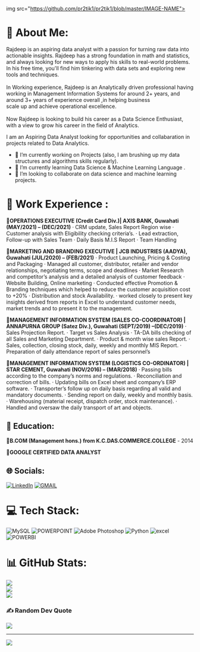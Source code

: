 img src="https://github.com/pr2tik1/pr2tik1/blob/master/IMAGE-NAME">

# 💫 About Me:
Rajdeep is an aspiring data analyst with a passion for turning raw data into actionable insights. Rajdeep has a strong foundation in math and statistics, and always looking for new ways to apply his skills to real-world problems. In his free time, you'll find him tinkering with data sets and exploring new tools and techniques. <br><br>In Working experience, Rajdeep is an Analytically driven professional having working in Management Information Systems for around 2+ years, and around 3+ years of experience overall ,in helping business <br>scale up and achieve operational excellence.<br><br>Now Rajdeep is looking to build his career as a Data Science Enthusiast, with a view to grow his career in the field of Analytics.

I am an Aspiring Data Analyst looking for opportunities and collabaration in projects related to Data Analytics.
- 🔭 I’m currently working on Projects (also, I am brushing up my data structures and algorithms skills regularly).
- 🌱 I’m currently learning Data Science & Machine Learning Language .
- 🤝 I’m looking to collaborate on data science and machine learning projects. 

#	💼 **Work Experience :**

📌**OPERATIONS EXECUTIVE (Credit Card Div.)| AXIS BANK, Guwahati 
(MAY/2021) – (DEC/2021)**
· CRM update, Sales Report Region wise
· Customer analysis with Eligibility checking criteria’s.
· Lead extraction, Follow-up with Sales Team
· Daily Basis M.I.S Report
· Team Handling

📌**MARKETING AND BRANDING EXECUTIVE | JCB INDUSTRIES (AADYA), Guwahati 
(JUL/2020) – (FEB/2021)**
· Product Launching, Pricing & Costing and Packaging 
· Managed all customer, distributor, retailer and vendor relationships, negotiating terms, 
scope and deadlines
· Market Research and competitor’s analysis and a detailed analysis of customer feedback
· Website Building, Online marketing
· Conducted effective Promotion & Branding techniques which helped to reduce the customer 
acquisition cost to +20%
· Distribution and stock Availability.
· worked closely to present key insights derived from reports in Excel to understand customer 
needs, market trends and to present it to the management.

📌**MANAGEMENT INFORMATION SYSTEM (SALES CO-COORDINATOR) |
ANNAPURNA GROUP (Satez Div.), Guwahati (SEPT/2019) –(DEC/2019)**
· Sales Projection Report.
· Target vs Sales Analysis
· TA-DA bills checking of all Sales and Marketing Department.
· Product & month wise sales Report.
· Sales, collection, closing stock, daily, weekly and monthly MIS Report.
· Preparation of daily attendance report of sales personnel’s

📌**MANAGEMENT INFORMATION SYSTEM (LOGISTICS CO-ORDINATOR) | 
STAR CEMENT, Guwahati (NOV/2016) – (MAR/2018)**
· Passing bills according to the company’s norms and regulations.
· Reconciliation and correction of bills.
· Updating bills on Excel sheet and company’s ERP software.
· Transporter’s follow up on daily basis regarding all valid and mandatory documents.
· Sending report on daily, weekly and monthly basis.
· Warehousing (material receipt, dispatch order, stock maintenance).
· Handled and oversaw the daily transport of art and objects.

## 📕 Education:
📌**B.COM (Management hons.) from K.C.DAS.COMMERCE.COLLEGE** - 2014

📌**GOOGLE CERTIFIED DATA ANALYST** 


## 🌐 Socials:
[![LinkedIn](https://img.shields.io/badge/LinkedIn-%230077B5.svg?logo=linkedin&logoColor=white)](https://linkedin.com/in/https://www.linkedin.com/in/rajdeep-chakraborty) [![GMAIL](https://img.shields.io/badge/GMAIL-%230077B5.svg?logo=GMAIL&logoColor=RED)](mr.rajdeep.chakraborty@gmail.com)

# 💻 Tech Stack:
![MySQL](https://img.shields.io/badge/mysql-%2300f.svg?style=for-the-badge&logo=mysql&logoColor=white) ![POWERPOINT](https://img.shields.io/badge/POWERPOINT-FF1B2D.svg?style=for-the-badge&logo=powerpoint&logoColor=red) ![Adobe Photoshop](https://img.shields.io/badge/adobephotoshop-%2331A8FF.svg?style=for-the-badge&logo=adobephotoshop&logoColor=white) ![Python](https://img.shields.io/badge/python-3670A0?style=for-the-badge&logo=python&logoColor=ffdd54) ![excel](https://img.shields.io/badge/EXCEL-%2344A833.svg?style=for-the-badge&logo=excel&logoColor=white) ![POWERBI](https://img.shields.io/badge/POWERBI-%23150458.svg?style=for-the-badge&logo=powerbi&logoColor=yellow)

# 📊 GitHub Stats:
![](https://github-readme-stats.vercel.app/api?username=hi-rajdeep&theme=dark&hide_border=false&include_all_commits=false&count_private=false)<br/>
![](https://github-readme-streak-stats.herokuapp.com/?user=hi-rajdeep&theme=dark&hide_border=false)<br/>
![](https://github-readme-stats.vercel.app/api/top-langs/?username=hi-rajdeep&theme=dark&hide_border=false&include_all_commits=false&count_private=false&layout=compact)

### ✍️ Random Dev Quote
![](https://quotes-github-readme.vercel.app/api?type=vetical&theme=radical)

---
[![](https://visitcount.itsvg.in/api?id=hi-rajdeep&icon=0&color=0)](https://visitcount.itsvg.in)


